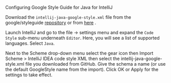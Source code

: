Configuring Google Style Guide for Java for IntelliJ

Download the `intellij-java-google-style.xml` file from the google/styleguide [repository](https://github.com/google/styleguide) or from [here](https://raw.githubusercontent.com/google/styleguide/gh-pages/intellij-java-google-style.xml) .

Launch IntelliJ and go to the file -> settings menu and expand the `Code Style` sub-menu underneath `Editor`. Here, you will see a list of supported languages. Select `Java`.

Next to the Scheme drop-down menu select the gear icon then Import Scheme > IntelliJ IDEA code style XML then select the intellij-java-google-style.xml file you downloaded from GitHub. Give the schema a name (or use the default GoogleStyle name from the import). Click OK or Apply for the settings to take effect.
